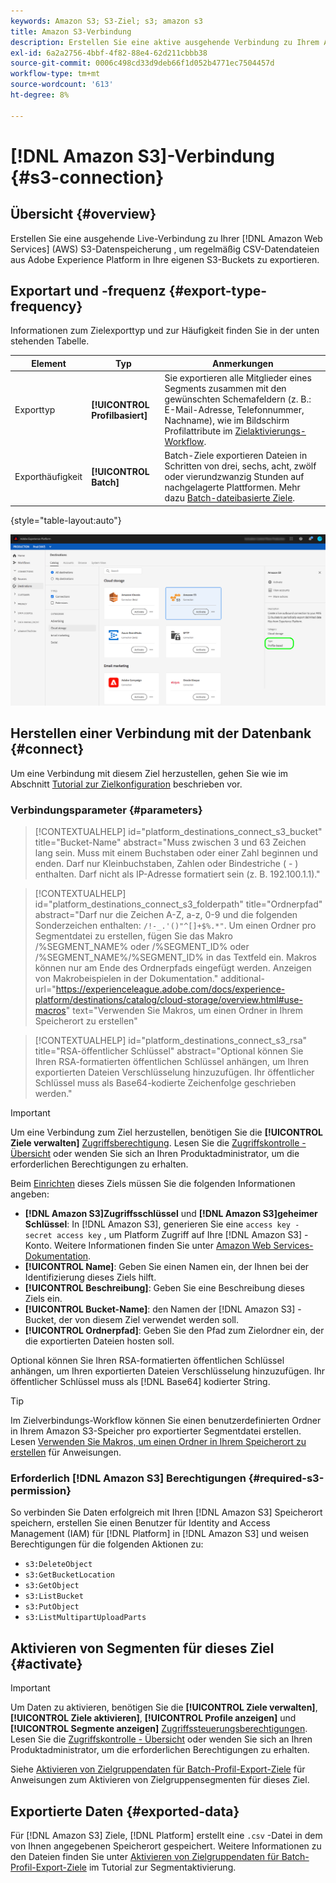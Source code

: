 ```yaml
---
keywords: Amazon S3; S3-Ziel; s3; amazon s3
title: Amazon S3-Verbindung
description: Erstellen Sie eine aktive ausgehende Verbindung zu Ihrem Amazon Web Services (AWS) S3-Speicher, um regelmäßig CSV-Datendateien aus Adobe Experience Platform in Ihre eigenen S3-Behälter zu exportieren.
exl-id: 6a2a2756-4bbf-4f82-88e4-62d211cbbb38
source-git-commit: 0006c498cd33d9deb66f1d052b4771ec7504457d
workflow-type: tm+mt
source-wordcount: '613'
ht-degree: 8%

---
```


# [!DNL Amazon S3]-Verbindung {#s3-connection}

## Übersicht {#overview}

Erstellen Sie eine ausgehende Live-Verbindung zu Ihrer [!DNL Amazon Web Services] (AWS) S3-Datenspeicherung , um regelmäßig CSV-Datendateien aus Adobe Experience Platform in Ihre eigenen S3-Buckets zu exportieren.

## Exportart und -frequenz {#export-type-frequency}

Informationen zum Zielexporttyp und zur Häufigkeit finden Sie in der unten stehenden Tabelle.

| Element | Typ | Anmerkungen |
---------|----------|---------|
| Exporttyp | **[!UICONTROL Profilbasiert]** | Sie exportieren alle Mitglieder eines Segments zusammen mit den gewünschten Schemafeldern (z. B.: E-Mail-Adresse, Telefonnummer, Nachname), wie im Bildschirm Profilattribute im [Zielaktivierungs-Workflow](../../ui/activate-batch-profile-destinations.md#select-attributes). |
| Exporthäufigkeit | **[!UICONTROL Batch]** | Batch-Ziele exportieren Dateien in Schritten von drei, sechs, acht, zwölf oder vierundzwanzig Stunden auf nachgelagerte Plattformen. Mehr dazu [Batch-dateibasierte Ziele](/help/destinations/destination-types.md#file-based). |

{style=&quot;table-layout:auto&quot;}

![Profilbasierter Exporttyp für Amazon S3](../../assets/catalog/cloud-storage/amazon-s3/catalog.png)

## Herstellen einer Verbindung mit der Datenbank {#connect}

Um eine Verbindung mit diesem Ziel herzustellen, gehen Sie wie im Abschnitt [Tutorial zur Zielkonfiguration](../../ui/connect-destination.md) beschrieben vor.

### Verbindungsparameter {#parameters}

>[!CONTEXTUALHELP]
>id="platform_destinations_connect_s3_bucket"
>title="Bucket-Name"
>abstract="Muss zwischen 3 und 63 Zeichen lang sein. Muss mit einem Buchstaben oder einer Zahl beginnen und enden. Darf nur Kleinbuchstaben, Zahlen oder Bindestriche ( - ) enthalten. Darf nicht als IP-Adresse formatiert sein (z. B. 192.100.1.1)."

>[!CONTEXTUALHELP]
>id="platform_destinations_connect_s3_folderpath"
>title="Ordnerpfad"
>abstract="Darf nur die Zeichen A-Z, a-z, 0-9 und die folgenden Sonderzeichen enthalten: `/!-_.'()"^[]+$%.*"`. Um einen Ordner pro Segmentdatei zu erstellen, fügen Sie das Makro /%SEGMENT_NAME% oder /%SEGMENT_ID% oder /%SEGMENT_NAME%/%SEGMENT_ID% in das Textfeld ein. Makros können nur am Ende des Ordnerpfads eingefügt werden. Anzeigen von Makrobeispielen in der Dokumentation."
>additional-url="https://experienceleague.adobe.com/docs/experience-platform/destinations/catalog/cloud-storage/overview.html#use-macros" text="Verwenden Sie Makros, um einen Ordner in Ihrem Speicherort zu erstellen"

>[!CONTEXTUALHELP]
>id="platform_destinations_connect_s3_rsa"
>title="RSA-öffentlicher Schlüssel"
>abstract="Optional können Sie Ihren RSA-formatierten öffentlichen Schlüssel anhängen, um Ihren exportierten Dateien Verschlüsselung hinzuzufügen. Ihr öffentlicher Schlüssel muss als Base64-kodierte Zeichenfolge geschrieben werden."

>[!IMPORTANT]
> 
>Um eine Verbindung zum Ziel herzustellen, benötigen Sie die **[!UICONTROL Ziele verwalten]** [Zugriffsberechtigung](/help/access-control/home.md#permissions). Lesen Sie die [Zugriffskontrolle - Übersicht](/help/access-control/ui/overview.md) oder wenden Sie sich an Ihren Produktadministrator, um die erforderlichen Berechtigungen zu erhalten.

Beim [Einrichten](../../ui/connect-destination.md) dieses Ziels müssen Sie die folgenden Informationen angeben:

* **[!DNL Amazon S3]Zugriffsschlüssel** und **[!DNL Amazon S3]geheimer Schlüssel**: In [!DNL Amazon S3], generieren Sie eine `access key - secret access key` , um Platform Zugriff auf Ihre [!DNL Amazon S3] -Konto. Weitere Informationen finden Sie unter [Amazon Web Services-Dokumentation](https://docs.aws.amazon.com/IAM/latest/UserGuide/id_credentials_access-keys.html).
* **[!UICONTROL Name]**: Geben Sie einen Namen ein, der Ihnen bei der Identifizierung dieses Ziels hilft.
* **[!UICONTROL Beschreibung]**: Geben Sie eine Beschreibung dieses Ziels ein.
* **[!UICONTROL Bucket-Name]**: den Namen der [!DNL Amazon S3] -Bucket, der von diesem Ziel verwendet werden soll.
* **[!UICONTROL Ordnerpfad]**: Geben Sie den Pfad zum Zielordner ein, der die exportierten Dateien hosten soll.

Optional können Sie Ihren RSA-formatierten öffentlichen Schlüssel anhängen, um Ihren exportierten Dateien Verschlüsselung hinzuzufügen. Ihr öffentlicher Schlüssel muss als [!DNL Base64] kodierter String.

>[!TIP]
>
>Im Zielverbindungs-Workflow können Sie einen benutzerdefinierten Ordner in Ihrem Amazon S3-Speicher pro exportierter Segmentdatei erstellen. Lesen [Verwenden Sie Makros, um einen Ordner in Ihrem Speicherort zu erstellen](overview.md#use-macros) für Anweisungen.

### Erforderlich [!DNL Amazon S3] Berechtigungen {#required-s3-permission}

So verbinden Sie Daten erfolgreich mit Ihren [!DNL Amazon S3] Speicherort speichern, erstellen Sie einen Benutzer für Identity and Access Management (IAM) für [!DNL Platform] in [!DNL Amazon S3] und weisen Berechtigungen für die folgenden Aktionen zu:

* `s3:DeleteObject`
* `s3:GetBucketLocation`
* `s3:GetObject`
* `s3:ListBucket`
* `s3:PutObject`
* `s3:ListMultipartUploadParts`

<!--

Commenting out this note, as write permissions are assigned through the s3:PutObject permission.

>[!IMPORTANT]
>
>Platform needs `write` permissions on the bucket object where the export files will be delivered.

-->

## Aktivieren von Segmenten für dieses Ziel {#activate}

>[!IMPORTANT]
> 
>Um Daten zu aktivieren, benötigen Sie die **[!UICONTROL Ziele verwalten]**, **[!UICONTROL Ziele aktivieren]**, **[!UICONTROL Profile anzeigen]** und **[!UICONTROL Segmente anzeigen]** [Zugriffssteuerungsberechtigungen](/help/access-control/home.md#permissions). Lesen Sie die [Zugriffskontrolle - Übersicht](/help/access-control/ui/overview.md) oder wenden Sie sich an Ihren Produktadministrator, um die erforderlichen Berechtigungen zu erhalten.

Siehe [Aktivieren von Zielgruppendaten für Batch-Profil-Export-Ziele](../../ui/activate-batch-profile-destinations.md) für Anweisungen zum Aktivieren von Zielgruppensegmenten für dieses Ziel.

## Exportierte Daten {#exported-data}

Für [!DNL Amazon S3] Ziele, [!DNL Platform] erstellt eine `.csv` -Datei in dem von Ihnen angegebenen Speicherort gespeichert. Weitere Informationen zu den Dateien finden Sie unter [Aktivieren von Zielgruppendaten für Batch-Profil-Export-Ziele](../../ui/activate-batch-profile-destinations.md) im Tutorial zur Segmentaktivierung.
